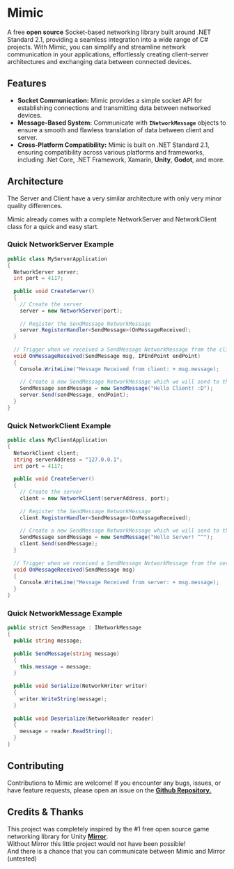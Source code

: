 # Mimic
A free **open source** Socket-based networking library built around .NET Standard 2.1, providing a seamless integration into a wide range of C# projects. 
With Mimic, you can simplify and streamline network communication in your applications, effortlessly creating client-server architectures and exchanging data between connected devices.  

## Features
- **Socket Communication:** Mimic provides a simple socket API for establishing connections and transmitting data between networked devices.
- **Message-Based System:** Communicate with **`INetworkMessage`** objects to ensure a smooth and flawless translation of data between client and server.
- **Cross-Platform Compatibility:** Mimic is built on .NET Standard 2.1, ensuring compatibility across various platforms and frameworks, including .Net Core, .NET Framework, Xamarin, **Unity**, **Godot**, and more.  

## Architecture
The Server and Client have a very similar architecture with only very minor quality differences. 

Mimic already comes with a complete NetworkServer and NetworkClient class for a quick and easy start.

### Quick NetworkServer Example  
```cs
public class MyServerApplication
{
  NetworkServer server;
  int port = 4117;
  
  public void CreateServer()
  {
    // Create the server
    server = new NetworkServer(port);
    
    // Register the SendMessage NetworkMessage
    server.RegisterHandler<SendMessage>(OnMessageReceived);
  }
  
  // Trigger when we received a SendMessage NetworkMessage from the client
  void OnMessageReceived(SendMessage msg, IPEndPoint endPoint)
  {
    Console.WriteLine("Message Received from client: + msg.message);
    
    // Create a new SendMessage NetworkMessage which we will send to the client
    SendMessage sendMessage = new SendMessage("Hello Client! :D");
    server.Send(sendMessage, endPoint);
  }
}
```

### Quick NetworkClient Example  
```cs
public class MyClientApplication
{
  NetworkClient client;
  string serverAddress = "127.0.0.1";
  int port = 4117;
  
  public void CreateServer()
  {
    // Create the server
    client = new NetworkClient(serverAddress, port);
    
    // Register the SendMessage NetworkMessage
    client.RegisterHandler<SendMessage>(OnMessageReceived);
    
    // Create a new SendMessage NetworkMessage which we will send to the server
    SendMessage sendMessage = new SendMessage("Hello Server! ^^");
    client.Send(sendMessage);
  }
  
  // Trigger when we received a SendMessage NetworkMessage from the server
  void OnMessageReceived(SendMessage msg)
  {
    Console.WriteLine("Message Received from server: + msg.message);
  }
}
```
### Quick NetworkMessage Example  
```cs
public strict SendMessage : INetworkMessage
{
  public string message;
  
  public SendMessage(string message)
  {
    this.message = message;
  }
  
  public void Serialize(NetworkWriter writer)
  {
    writer.WriteString(message);
  }
  
  public void Deserialize(NetworkReader reader)
  {
    message = reader.ReadString();
  }
}
```

## Contributing
Contributions to Mimic are welcome! If you encounter any bugs, issues, or have feature requests, please open an issue on the **[Github Repository.](https://github.com/realQuartzi/Mimic/issues)**

## Credits & Thanks
This project was completely inspired by the #1 free open source game networking library for Unity **[Mirror](https://github.com/MirrorNetworking/Mirror)**.  
Without Mirror this little project would not have been possible!  
And there is a chance that you can communicate between Mimic and Mirror (untested)
